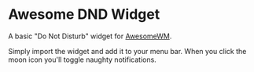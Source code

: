 # Awesome DND Widget
A basic "Do Not Disturb" widget for [AwesomeWM](https://awesomewm.org).

Simply import the widget and add it to your menu bar.
When you click the moon icon you'll toggle naughty notifications.

